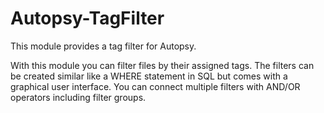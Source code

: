 # Autopsy-TagFilter
This module provides a tag filter for Autopsy.

With this module you can filter files by their assigned tags.
The filters can be created similar like a WHERE statement in SQL but comes with a graphical user interface.
You can connect multiple filters with AND/OR operators including filter groups.




